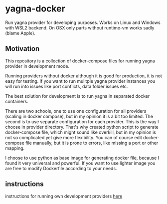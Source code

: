 # yagna-docker
Run yagna provider for developing purposes. 
Works on Linux and Windows with WSL2 backend. 
On OSX only parts without runtime-vm works sadly (blame Apple).

## Motivation

This repository is a collection of docker-compose files for running yagna provider in development mode.

Running providers without docker although it is good for production, it is not easy for testing.
If you want to run mulitple yagna provider instances you will run into issues like port conflicts, data folder issues etc.

The best solution for development is to run yagna in separated docker containers.

There are two schools, one to use one configuration for all providers (scaling in docker compose), but in my opinion it is a bit too limited.
The second is to use separate configuration for each provider. This is the way I choose in provider directory.
That's why created python script to generate docker-compose file, which might sound like overkill, but in my opinion is
not so complicated yet give more flexibility. You can of course edit docker-compose file manually, but it is prone to errors, like missing a port or other mapping.

I choose to use python as base image for generating docker file, because I found it very universal and powerful. If you want 
to use lighter image you are free to modify Dockerfile according to your needs.

## instructions

instructions for running own development providers 
[here](provider/README.md)